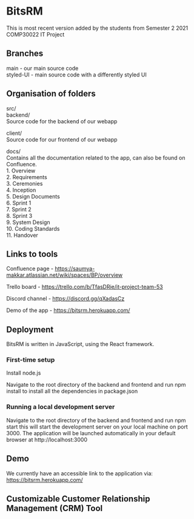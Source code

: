 # BitsRM
This is most recent version added by the students from Semester 2 2021 COMP30022 IT Project

## Branches
main - our main source code  
styled-UI - main source code with a differently styled UI  

## Organisation of folders
src/  
backend/  
Source code for the backend of our webapp  

client/  
Source code for our frontend of our webapp  

docs/    
Contains all the documentation related to the app, can also be found on Confluence.  
    1.	Overview  
    2.	Requirements  
    3.	Ceremonies  
    4.	Inception  
    5.  Design Documents  
    6.	Sprint 1  
    7.	Sprint 2  
    8.	Sprint 3  
    9.	System Design  
    10.	Coding Standards  
    11. Handover  

## Links to tools
Confluence page - https://saumya-makkar.atlassian.net/wiki/spaces/BP/overview

Trello board - https://trello.com/b/TfasDRie/it-project-team-53

Discord channel - https://discord.gg/qXadasCz

Demo of the app - https://bitsrm.herokuapp.com/  


## Deployment
BitsRM is written in JavaScript, using the React framework.

### First-time setup
Install node.js 

Navigate to the root directory of the backend and frontend and run npm install to install all the dependencies in package.json

### Running a local development server

Navigate to the root directory of the backend and frontend and run npm start
this will start the development server on your local machine on port 3000.
The application will be launched automatically in your default browser at http://localhost:3000

## Demo
We currently have an accessible link to the application via: https://bitsrm.herokuapp.com/  

## Customizable Customer Relationship Management (CRM) Tool
